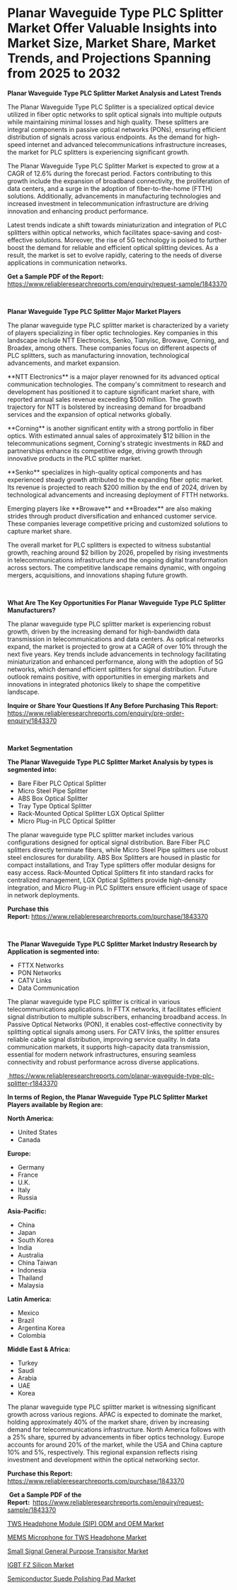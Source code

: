 <p><h1>Planar Waveguide Type PLC Splitter Market Offer Valuable Insights into Market Size, Market Share, Market Trends, and Projections Spanning from 2025 to 2032</h1></p><p><strong>Planar Waveguide Type PLC Splitter Market Analysis and Latest Trends</strong></p>
<p><p>The Planar Waveguide Type PLC Splitter is a specialized optical device utilized in fiber optic networks to split optical signals into multiple outputs while maintaining minimal losses and high quality. These splitters are integral components in passive optical networks (PONs), ensuring efficient distribution of signals across various endpoints. As the demand for high-speed internet and advanced telecommunications infrastructure increases, the market for PLC splitters is experiencing significant growth.</p><p>The Planar Waveguide Type PLC Splitter Market is expected to grow at a CAGR of 12.6% during the forecast period. Factors contributing to this growth include the expansion of broadband connectivity, the proliferation of data centers, and a surge in the adoption of fiber-to-the-home (FTTH) solutions. Additionally, advancements in manufacturing technologies and increased investment in telecommunication infrastructure are driving innovation and enhancing product performance. </p><p>Latest trends indicate a shift towards miniaturization and integration of PLC splitters within optical networks, which facilitates space-saving and cost-effective solutions. Moreover, the rise of 5G technology is poised to further boost the demand for reliable and efficient optical splitting devices. As a result, the market is set to evolve rapidly, catering to the needs of diverse applications in communication networks.</p></p>
<p><strong>Get a Sample PDF of the Report:&nbsp;</strong> <a href="https://www.reliableresearchreports.com/enquiry/request-sample/1843370?utm_campaign=7&utm_medium=2&utm_source=Github&utm_content=ia&utm_term=13022025&utm_id=planar-waveguide-type-plc-splitter">https://www.reliableresearchreports.com/enquiry/request-sample/1843370</a></p>
<p>&nbsp;</p>
<p><strong>Planar Waveguide Type PLC Splitter Major Market Players</strong></p>
<p><p>The planar waveguide type PLC splitter market is characterized by a variety of players specializing in fiber optic technologies. Key companies in this landscape include NTT Electronics, Senko, Tianyisc, Browave, Corning, and Broadex, among others. These companies focus on different aspects of PLC splitters, such as manufacturing innovation, technological advancements, and market expansion.</p><p>**NTT Electronics** is a major player renowned for its advanced optical communication technologies. The company's commitment to research and development has positioned it to capture significant market share, with reported annual sales revenue exceeding $500 million. The growth trajectory for NTT is bolstered by increasing demand for broadband services and the expansion of optical networks globally.</p><p>**Corning** is another significant entity with a strong portfolio in fiber optics. With estimated annual sales of approximately $12 billion in the telecommunications segment, Corning's strategic investments in R&D and partnerships enhance its competitive edge, driving growth through innovative products in the PLC splitter market.</p><p>**Senko** specializes in high-quality optical components and has experienced steady growth attributed to the expanding fiber optic market. Its revenue is projected to reach $200 million by the end of 2024, driven by technological advancements and increasing deployment of FTTH networks.</p><p>Emerging players like **Browave** and **Broadex** are also making strides through product diversification and enhanced customer service. These companies leverage competitive pricing and customized solutions to capture market share.</p><p>The overall market for PLC splitters is expected to witness substantial growth, reaching around $2 billion by 2026, propelled by rising investments in telecommunications infrastructure and the ongoing digital transformation across sectors. The competitive landscape remains dynamic, with ongoing mergers, acquisitions, and innovations shaping future growth.</p></p>
<p>&nbsp;</p>
<p><strong>What Are The Key Opportunities For Planar Waveguide Type PLC Splitter Manufacturers?</strong></p>
<p><p>The planar waveguide type PLC splitter market is experiencing robust growth, driven by the increasing demand for high-bandwidth data transmission in telecommunications and data centers. As optical networks expand, the market is projected to grow at a CAGR of over 10% through the next five years. Key trends include advancements in technology facilitating miniaturization and enhanced performance, along with the adoption of 5G networks, which demand efficient splitters for signal distribution. Future outlook remains positive, with opportunities in emerging markets and innovations in integrated photonics likely to shape the competitive landscape.</p></p>
<p><strong>Inquire or Share Your Questions If Any Before Purchasing This Report:</strong> <a href="https://www.reliableresearchreports.com/enquiry/pre-order-enquiry/1843370?utm_campaign=7&utm_medium=2&utm_source=Github&utm_content=ia&utm_term=13022025&utm_id=planar-waveguide-type-plc-splitter">https://www.reliableresearchreports.com/enquiry/pre-order-enquiry/1843370</a></p>
<p>&nbsp;</p>
<p><strong>Market Segmentation</strong></p>
<p><strong>The Planar Waveguide Type PLC Splitter Market Analysis by types is segmented into:</strong></p>
<p><ul><li>Bare Fiber PLC Optical Splitter</li><li>Micro Steel Pipe Splitter</li><li>ABS Box Optical Splitter</li><li>Tray Type Optical Splitter</li><li>Rack-Mounted Optical Splitter LGX Optical Splitter</li><li>Micro Plug-in PLC Optical Splitter</li></ul></p>
<p><p>The planar waveguide type PLC splitter market includes various configurations designed for optical signal distribution. Bare Fiber PLC splitters directly terminate fibers, while Micro Steel Pipe splitters use robust steel enclosures for durability. ABS Box Splitters are housed in plastic for compact installations, and Tray Type splitters offer modular designs for easy access. Rack-Mounted Optical Splitters fit into standard racks for centralized management, LGX Optical Splitters provide high-density integration, and Micro Plug-in PLC Splitters ensure efficient usage of space in network deployments.</p></p>
<p><strong>Purchase this Report:&nbsp;</strong><a href="https://www.reliableresearchreports.com/purchase/1843370?utm_campaign=7&utm_medium=2&utm_source=Github&utm_content=ia&utm_term=13022025&utm_id=planar-waveguide-type-plc-splitter">https://www.reliableresearchreports.com/purchase/1843370</a></p>
<p>&nbsp;</p>
<p><strong>The Planar Waveguide Type PLC Splitter Market Industry Research by Application is segmented into:</strong></p>
<p><ul><li>FTTX Networks</li><li>PON Networks</li><li>CATV Links</li><li>Data Communication</li></ul></p>
<p><p>The planar waveguide type PLC splitter is critical in various telecommunications applications. In FTTX networks, it facilitates efficient signal distribution to multiple subscribers, enhancing broadband access. In Passive Optical Networks (PON), it enables cost-effective connectivity by splitting optical signals among users. For CATV links, the splitter ensures reliable cable signal distribution, improving service quality. In data communication markets, it supports high-capacity data transmission, essential for modern network infrastructures, ensuring seamless connectivity and robust performance across diverse applications.</p></p>
<p><a href="https://www.reliableresearchreports.com/planar-waveguide-type-plc-splitter-r1843370?utm_campaign=7&utm_medium=2&utm_source=Github&utm_content=ia&utm_term=13022025&utm_id=planar-waveguide-type-plc-splitter">&nbsp;https://www.reliableresearchreports.com/planar-waveguide-type-plc-splitter-r1843370</a></p>
<p><strong>In terms of Region, the Planar Waveguide Type PLC Splitter Market Players available by Region are:</strong></p>
<p>
    <p> <strong> North America: </strong>
        <ul>
            <li>United States</li>
            <li>Canada</li>
        </ul>
        </p> 
    <p> <strong> Europe: </strong>
        <ul>
            <li>Germany</li>
            <li>France</li>
            <li>U.K.</li>
            <li>Italy</li>
            <li>Russia</li>
        </ul>
        </p> 
    <p> <strong> Asia-Pacific: </strong>
        <ul>
            <li>China</li>
            <li>Japan</li>
            <li>South Korea</li>
            <li>India</li>
            <li>Australia</li>
            <li>China Taiwan</li>
            <li>Indonesia</li>
            <li>Thailand</li>
            <li>Malaysia</li>
        </ul>
        </p> 
    <p> <strong> Latin America: </strong>
        <ul>
            <li>Mexico</li>
            <li>Brazil</li>
            <li>Argentina Korea</li>
            <li>Colombia</li>
        </ul>
        </p> 
    <p> <strong> Middle East & Africa: </strong>
        <ul>
            <li>Turkey</li>
            <li>Saudi</li>
            <li>Arabia</li>
            <li>UAE</li>
            <li>Korea</li>
        </ul>
    </p>
    </p>
<p><p>The planar waveguide type PLC splitter market is witnessing significant growth across various regions. APAC is expected to dominate the market, holding approximately 40% of the market share, driven by increasing demand for telecommunications infrastructure. North America follows with a 25% share, spurred by advancements in fiber optics technology. Europe accounts for around 20% of the market, while the USA and China capture 10% and 5%, respectively. This regional expansion reflects rising investment and development within the optical networking sector.</p></p>
<p><strong>Purchase this Report: </strong><a href="https://www.reliableresearchreports.com/purchase/1843370?utm_campaign=7&utm_medium=2&utm_source=Github&utm_content=ia&utm_term=13022025&utm_id=planar-waveguide-type-plc-splitter">https://www.reliableresearchreports.com/purchase/1843370</a></p>
<p>&nbsp;<strong>Get a Sample PDF of the Report:&nbsp;&nbsp;</strong><a href="https://www.reliableresearchreports.com/enquiry/request-sample/1843370?utm_campaign=7&utm_medium=2&utm_source=Github&utm_content=ia&utm_term=13022025&utm_id=planar-waveguide-type-plc-splitter">https://www.reliableresearchreports.com/enquiry/request-sample/1843370</a></p>
<p><strong></strong></p>
<p><p><a href="https://github.com/zitanebeibit9/Market-Research-Report-List-1/blob/main/tws-headphone-module-sip-odm-and-oem-market.md?utm_campaign=7&utm_medium=2&utm_source=Github&utm_content=ia&utm_term=13022025&utm_id=planar-waveguide-type-plc-splitter">TWS Headphone Module (SIP) ODM and OEM Market</a></p><p><a href="https://github.com/hannajuana198484/Market-Research-Report-List-1/blob/main/mems-microphone-for-tws-headphone-market.md?utm_campaign=7&utm_medium=2&utm_source=Github&utm_content=ia&utm_term=13022025&utm_id=planar-waveguide-type-plc-splitter">MEMS Microphone for TWS Headphone Market</a></p><p><a href="https://github.com/carendesrochers299/Market-Research-Report-List-1/blob/main/small-signal-general-purpose-transisitor-market.md?utm_campaign=7&utm_medium=2&utm_source=Github&utm_content=ia&utm_term=13022025&utm_id=planar-waveguide-type-plc-splitter">Small Signal General Purpose Transisitor Market</a></p><p><a href="https://github.com/loppibsr/Market-Research-Report-List-1/blob/main/igbt-fz-silicon-market.md?utm_campaign=7&utm_medium=2&utm_source=Github&utm_content=ia&utm_term=13022025&utm_id=planar-waveguide-type-plc-splitter">IGBT FZ Silicon Market</a></p><p><a href="https://github.com/alanepetevi/Market-Research-Report-List-1/blob/main/semiconductor-suede-polishing-pad-market.md?utm_campaign=7&utm_medium=2&utm_source=Github&utm_content=ia&utm_term=13022025&utm_id=planar-waveguide-type-plc-splitter">Semiconductor Suede Polishing Pad Market</a></p></p>